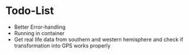 # Todo-List

* Better Error-handling
* Running in container
* Get real life data from southern and western hemisphere and check if transformation into GPS works properly
